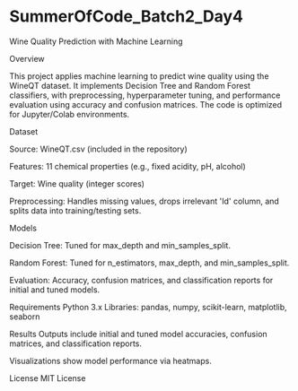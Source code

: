 # SummerOfCode_Batch2_Day4

Wine Quality Prediction with Machine Learning

Overview

This project applies machine learning to predict wine quality using the WineQT dataset. It implements Decision Tree and Random Forest classifiers, with preprocessing, hyperparameter tuning, and performance evaluation using accuracy and confusion matrices. The code is optimized for Jupyter/Colab environments.

Dataset

Source: WineQT.csv (included in the repository)

Features: 11 chemical properties (e.g., fixed acidity, pH, alcohol)

Target: Wine quality (integer scores)

Preprocessing: Handles missing values, drops irrelevant 'Id' column, and splits data into training/testing sets.

Models

Decision Tree: Tuned for max_depth and min_samples_split.

Random Forest: Tuned for n_estimators, max_depth, and min_samples_split.

Evaluation: Accuracy, confusion matrices, and classification reports for initial and tuned models.

Requirements
Python 3.x
Libraries: pandas, numpy, scikit-learn, matplotlib, seaborn

Results
Outputs include initial and tuned model accuracies, confusion matrices, and classification reports.

Visualizations show model performance via heatmaps.

License
MIT License

